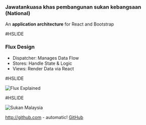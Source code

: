 ### Jawatankuasa khas pembangunan sukan kebangsaan (National)

An **application architecture** for React and Bootstrap

#HSLIDE

### Flux Design

- Dispatcher: Manages Data Flow
- Stores: Handle State & Logic
- Views: Render Data via React

#HSLIDE

![Flux Explained](https://facebook.github.io/flux/img/flux-simple-f8-diagram-explained-1300w.png)

#HSLIDE

![Sukan Malaysia](https://upload.wikimedia.org/wikipedia/commons/8/81/Logo-sukma.jpg)

http://github.com - automatic!
[GitHub](http://github.com)
